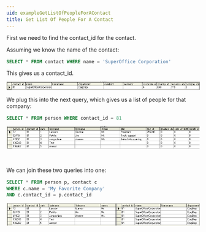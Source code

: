```yaml
---
uid: exampleGetListOfPeopleForAContact
title: Get List Of People For A Contact
---
```


First we need to find the contact\_id for the contact.

Assuming we know the name of the contact:

```SQL
SELECT * FROM contact WHERE name = 'SuperOffice Corporation'
```

This gives us a contact\_id.

![SELECT * FROM contact WHERE name = ' SuperOffice Corp'](../Images/select-contact.gif)

We plug this into the next query, which gives us a list of people for that company:

```SQL
SELECT * FROM person WHERE contact_id = 81
```

![SELECT \* FROM person WHERE contact\_id = 81](../Images/select-person.gif)

 

We can join these two queries into one:

```SQL
SELECT * FROM person p, contact c 
WHERE c.name = 'My Favorite Company'
AND c.contact_id = p.contact_id
```

![](../Images/select-contact-person.gif)
